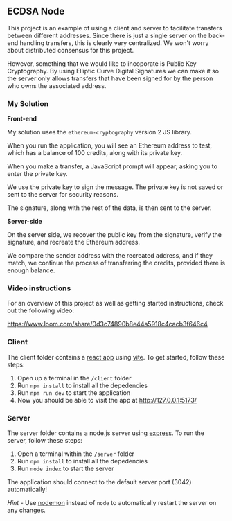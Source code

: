 ## ECDSA Node

This project is an example of using a client and server to facilitate transfers between different addresses. Since there is just a single server on the back-end handling transfers, this is clearly very centralized. We won't worry about distributed consensus for this project.

However, something that we would like to incoporate is Public Key Cryptography. By using Elliptic Curve Digital Signatures we can make it so the server only allows transfers that have been signed for by the person who owns the associated address.

### My Solution

**Front-end**

My solution uses the `ethereum-cryptography` version 2 JS library.

When you run the application, you will see an Ethereum address to test, which has a balance of 100 credits, along with its private key.

When you make a transfer, a JavaScript prompt will appear, asking you to enter the private key.

We use the private key to sign the message. The private key is not saved or sent to the server for security reasons.

The signature, along with the rest of the data, is then sent to the server.

**Server-side**

On the server side, we recover the public key from the signature, verify the signature, and recreate the Ethereum address.

We compare the sender address with the recreated address, and if they match, we continue the process of transferring the credits, provided there is enough balance.

### Video instructions
For an overview of this project as well as getting started instructions, check out the following video:

https://www.loom.com/share/0d3c74890b8e44a5918c4cacb3f646c4
 
### Client

The client folder contains a [react app](https://reactjs.org/) using [vite](https://vitejs.dev/). To get started, follow these steps:

1. Open up a terminal in the `/client` folder
2. Run `npm install` to install all the depedencies
3. Run `npm run dev` to start the application 
4. Now you should be able to visit the app at http://127.0.0.1:5173/

### Server

The server folder contains a node.js server using [express](https://expressjs.com/). To run the server, follow these steps:

1. Open a terminal within the `/server` folder 
2. Run `npm install` to install all the depedencies 
3. Run `node index` to start the server 

The application should connect to the default server port (3042) automatically! 

_Hint_ - Use [nodemon](https://www.npmjs.com/package/nodemon) instead of `node` to automatically restart the server on any changes.